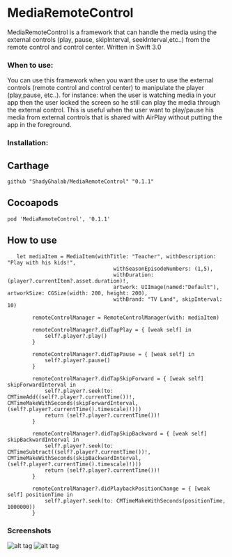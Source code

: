 # MediaRemoteControl 


MediaRemoteControl is a framework that can handle the media using the external controls (play, pause, skipInterval, seekInterval,etc..) 
from the remote control and control center. Written in Swift 3.0


### When to use:
You can use this framework when you want the user to use the external controls (remote control and control center) to manipulate
the player (play,pause, etc..). for instance: when the user is watching media in your app then the user locked the screen so he still can
play the media through the external control. This is useful when the user want to play/pause his media from external controls
that is shared with AirPlay without putting the app in the foreground.


### Installation:
## Carthage

``` github "ShadyGhalab/MediaRemoteControl" "0.1.1" ```

## Cocoapods

``` pod 'MediaRemoteControl', '0.1.1' ```

## How to use

```
   let mediaItem = MediaItem(withTitle: "Teacher", withDescription: "Play with his kids!",
                                  withSeasonEpisodeNumbers: (1,5),
                                  withDuration: (player?.currentItem?.asset.duration)!,
                                  artwork: UIImage(named:"Default"), artworkSize: CGSize(width: 200, height: 200),
                                  withBrand: "TV Land", skipInterval: 10)
        
        remoteControlManager = RemoteControlManager(with: mediaItem)

        remoteControlManager?.didTapPlay = { [weak self] in
            self?.player?.play()
        }
        
        remoteControlManager?.didTapPause = { [weak self] in
            self?.player?.pause()
        }
        
        remoteControlManager?.didTapSkipForward = { [weak self] skipForwardInterval in
            self?.player?.seek(to: CMTimeAdd((self?.player?.currentTime())!, CMTimeMakeWithSeconds(skipForwardInterval, (self?.player?.currentTime().timescale)!)))
            return (self?.player?.currentTime())!
        }
        
        remoteControlManager?.didTapSkipBackward = { [weak self] skipBackwardInterval in
            self?.player?.seek(to: CMTimeSubtract((self?.player?.currentTime())!, CMTimeMakeWithSeconds(skipBackwardInterval, (self?.player?.currentTime().timescale)!)))
            return (self?.player?.currentTime())!
        }
        
        remoteControlManager?.didPlaybackPositionChange = { [weak self] positionTime in
            self?.player?.seek(to: CMTimeMakeWithSeconds(positionTime, 1000000))
        }   
```
    
    
### Screenshots

![alt tag](http://i66.tinypic.com/2dadbhh.png)
![alt tag](http://i63.tinypic.com/24d1ysi.png)

